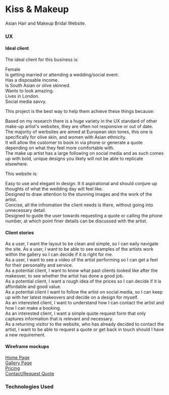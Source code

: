 # Kiss & Makeup

 Asian Hair and Makeup Bridal Website.




### UX

#### Ideal client
The ideal client for this business is:

Female  
Is getting married or attending a wedding/social event.  
Has a disposable income.  
Is South Asian or olive skinned.  
Wants to look amazing.  
Lives in London.  
Social media savvy.  

This project is the best way to help them achieve these things because:

Based on my research there is a huge variety in the UX standard of other make-up artist's websites, they are often not responsive or out of date.  
The majority of werbsites are aimed at European skin tones, this one is specifically for olive skin, and women with Asian ethnicity.  
It will allow the customer to book in via phone or generate a quote depending on what they feel more comfortable with.  
The make up artist has a large following on social media and as such comes up with bold, unique designs you likely will not be able to replicate elsewhere.  

This website is:   

Easy to use and elegant in design. It it aspirational and should conjure up thoughts of what the wedding day will feel like.  
Designed to draw attention to the stunning images and the work of the artist.  
Concise, all the infromation the client needs is there, without going into unnecessary detail.  
Designed to guide the user towards requesting a quote or calling the phone number, at which point finer details can be discussed with the artist.  

#### Client stories
As a user, I want the layout to be clean and simple, so I can eaily navigate the site.
As a user, I want to be able to see examples of the artists work within the gallery so I can decide if it is right for me.  
As a user, I want to see a video of the artist performing so I can get a feel for their personality and service.  
As a potential client, I want to know what past clients looked like after the makeover, to see whether the artist has done a good job.  
As a potential client, I want a rough idea of the prices so I can decide if it is affordable and good value.  
As a potential client I want to follow the artist on social media, so I can keep up with her latest makeovers and decide on a design for myself.  
As an interested client, I want to understand how I can contact the artist and how I can make a booking.  
As an interested client, I want a simple quote request form that only captures information that is relevant and necessary.  
As a returning visitor to the website, who has already decided to contact the artist, I want to be able to request a quote or get back in touch should I have a new requirement.  

#### Wireframe mockups
[Home Page](https://raw.githubusercontent.com/Rorywork/kiss-and-makeup/master/images/Wireframe-Landing-Page.PNG)  
[Gallery Page](https://raw.githubusercontent.com/Rorywork/kiss-and-makeup/master/images/Wireframe-Gallery-Page.PNG)  
[Pricing](https://raw.githubusercontent.com/Rorywork/kiss-and-makeup/master/images/Wireframe-Video-Pricing-Page.PNG)  
[Contact/Request Quote](https://raw.githubusercontent.com/Rorywork/kiss-and-makeup/master/images/Wireframe-Contact-Quote-Page.PNG)

### Technologies Used